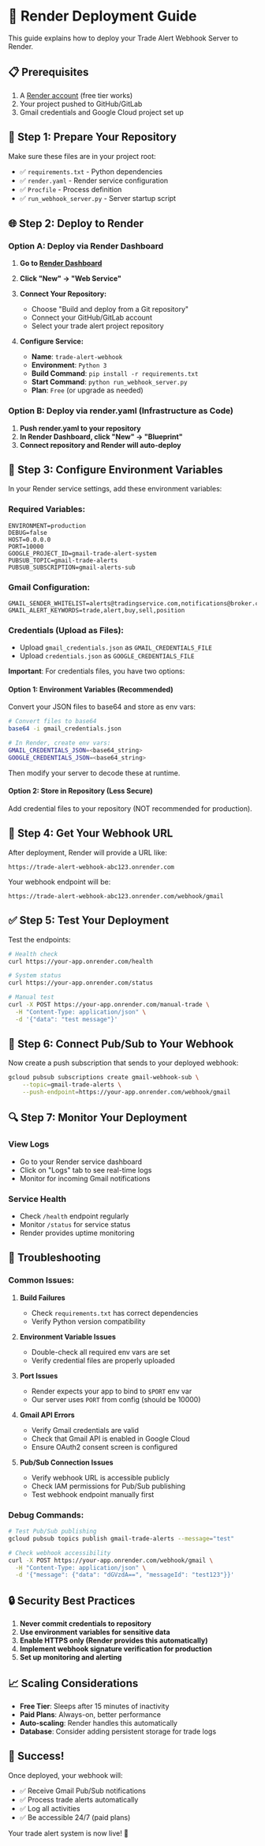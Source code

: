 # 🚀 Render Deployment Guide

This guide explains how to deploy your Trade Alert Webhook Server to Render.

## 📋 Prerequisites

1. A [Render account](https://render.com) (free tier works)
2. Your project pushed to GitHub/GitLab
3. Gmail credentials and Google Cloud project set up

## 🔧 Step 1: Prepare Your Repository

Make sure these files are in your project root:
- ✅ `requirements.txt` - Python dependencies
- ✅ `render.yaml` - Render service configuration  
- ✅ `Procfile` - Process definition
- ✅ `run_webhook_server.py` - Server startup script

## 🌐 Step 2: Deploy to Render

### Option A: Deploy via Render Dashboard

1. **Go to [Render Dashboard](https://dashboard.render.com/)**

2. **Click "New" → "Web Service"**

3. **Connect Your Repository:**
   - Choose "Build and deploy from a Git repository"
   - Connect your GitHub/GitLab account
   - Select your trade alert project repository

4. **Configure Service:**
   - **Name**: `trade-alert-webhook`
   - **Environment**: `Python 3`
   - **Build Command**: `pip install -r requirements.txt`
   - **Start Command**: `python run_webhook_server.py`
   - **Plan**: `Free` (or upgrade as needed)

### Option B: Deploy via render.yaml (Infrastructure as Code)

1. **Push render.yaml to your repository**
2. **In Render Dashboard, click "New" → "Blueprint"**
3. **Connect repository and Render will auto-deploy**

## 🔐 Step 3: Configure Environment Variables

In your Render service settings, add these environment variables:

### Required Variables:
```
ENVIRONMENT=production
DEBUG=false
HOST=0.0.0.0
PORT=10000
GOOGLE_PROJECT_ID=gmail-trade-alert-system
PUBSUB_TOPIC=gmail-trade-alerts
PUBSUB_SUBSCRIPTION=gmail-alerts-sub
```

### Gmail Configuration:
```
GMAIL_SENDER_WHITELIST=alerts@tradingservice.com,notifications@broker.com
GMAIL_ALERT_KEYWORDS=trade,alert,buy,sell,position
```

### Credentials (Upload as Files):
- Upload `gmail_credentials.json` as `GMAIL_CREDENTIALS_FILE`
- Upload `credentials.json` as `GOOGLE_CREDENTIALS_FILE`

**Important**: For credentials files, you have two options:

#### Option 1: Environment Variables (Recommended)
Convert your JSON files to base64 and store as env vars:
```bash
# Convert files to base64
base64 -i gmail_credentials.json

# In Render, create env vars:
GMAIL_CREDENTIALS_JSON=<base64_string>
GOOGLE_CREDENTIALS_JSON=<base64_string>
```

Then modify your server to decode these at runtime.

#### Option 2: Store in Repository (Less Secure)
Add credential files to your repository (NOT recommended for production).

## 🔗 Step 4: Get Your Webhook URL

After deployment, Render will provide a URL like:
```
https://trade-alert-webhook-abc123.onrender.com
```

Your webhook endpoint will be:
```
https://trade-alert-webhook-abc123.onrender.com/webhook/gmail
```

## ✅ Step 5: Test Your Deployment

Test the endpoints:

```bash
# Health check
curl https://your-app.onrender.com/health

# System status
curl https://your-app.onrender.com/status

# Manual test
curl -X POST https://your-app.onrender.com/manual-trade \
  -H "Content-Type: application/json" \
  -d '{"data": "test message"}'
```

## 📡 Step 6: Connect Pub/Sub to Your Webhook

Now create a push subscription that sends to your deployed webhook:

```bash
gcloud pubsub subscriptions create gmail-webhook-sub \
    --topic=gmail-trade-alerts \
    --push-endpoint=https://your-app.onrender.com/webhook/gmail
```

## 🔍 Step 7: Monitor Your Deployment

### View Logs
- Go to your Render service dashboard
- Click on "Logs" tab to see real-time logs
- Monitor for incoming Gmail notifications

### Service Health
- Check `/health` endpoint regularly
- Monitor `/status` for service status
- Render provides uptime monitoring

## 🚨 Troubleshooting

### Common Issues:

1. **Build Failures**
   - Check `requirements.txt` has correct dependencies
   - Verify Python version compatibility

2. **Environment Variable Issues**
   - Double-check all required env vars are set
   - Verify credential files are properly uploaded

3. **Port Issues**
   - Render expects your app to bind to `$PORT` env var
   - Our server uses `PORT` from config (should be 10000)

4. **Gmail API Errors**
   - Verify Gmail credentials are valid
   - Check that Gmail API is enabled in Google Cloud
   - Ensure OAuth2 consent screen is configured

5. **Pub/Sub Connection Issues**
   - Verify webhook URL is accessible publicly
   - Check IAM permissions for Pub/Sub publishing
   - Test webhook endpoint manually first

### Debug Commands:
```bash
# Test Pub/Sub publishing
gcloud pubsub topics publish gmail-trade-alerts --message="test"

# Check webhook accessibility
curl -X POST https://your-app.onrender.com/webhook/gmail \
  -H "Content-Type: application/json" \
  -d '{"message": {"data": "dGVzdA==", "messageId": "test123"}}'
```

## 🔒 Security Best Practices

1. **Never commit credentials to repository**
2. **Use environment variables for sensitive data**
3. **Enable HTTPS only (Render provides this automatically)**
4. **Implement webhook signature verification for production**
5. **Set up monitoring and alerting**

## 📈 Scaling Considerations

- **Free Tier**: Sleeps after 15 minutes of inactivity
- **Paid Plans**: Always-on, better performance
- **Auto-scaling**: Render handles this automatically
- **Database**: Consider adding persistent storage for trade logs

## 🎉 Success!

Once deployed, your webhook will:
- ✅ Receive Gmail Pub/Sub notifications
- ✅ Process trade alerts automatically  
- ✅ Log all activities
- ✅ Be accessible 24/7 (paid plans)

Your trade alert system is now live! 🚀
